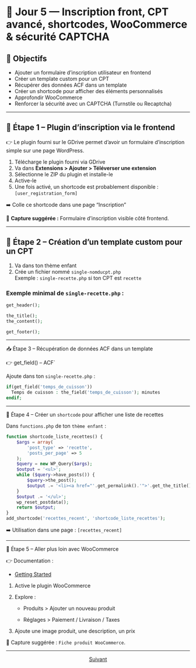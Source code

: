 # 📅 Jour 5 — Inscription front, CPT avancé, shortcodes, WooCommerce & sécurité CAPTCHA

## 🎯 Objectifs

- Ajouter un formulaire d’inscription utilisateur en frontend
- Créer un template custom pour un CPT
- Récupérer des données ACF dans un template
- Créer un shortcode pour afficher des éléments personnalisés
- Approfondir WooCommerce
- Renforcer la sécurité avec un CAPTCHA (Turnstile ou Recaptcha)

---

## 🔐 Étape 1 – Plugin d’inscription via le frontend

👉 Le plugin fourni sur le GDrive permet d’avoir un formulaire d’inscription simple sur une page WordPress.

1. Télécharge le plugin fourni via GDrive
2. Va dans **Extensions > Ajouter > Téléverser une extension**
3. Sélectionne le ZIP du plugin et installe-le
4. Active-le
5. Une fois activé, un shortcode est probablement disponible : `[user_registration_form]`

➡️ Colle ce shortcode dans une page “Inscription”

📸 **Capture suggérée :** Formulaire d’inscription visible côté frontend.

---

## 🧱 Étape 2 – Création d’un template custom pour un CPT

1. Va dans ton thème enfant
2. Crée un fichier nommé `single-nomducpt.php`  
   Exemple : `single-recette.php` si ton CPT est `recette`

### Exemple minimal de `single-recette.php` :

```php
get_header();

the_title(); 
the_content(); 

get_footer(); 
```

---

📥 Étape 3 – Récupération de données ACF dans un template

👉 get_field() – ACF`

Ajoute dans ton `single-recette.php` :

```php
if(get_field('temps_de_cuisson'))
  Temps de cuisson : the_field('temps_de_cuisson'); minutes
endif;
```

---

🧩 Étape 4 – Créer un `shortcode` pour afficher une liste de recettes

Dans `functions.php` de ton `thème enfant` :

```php
function shortcode_liste_recettes() {
    $args = array(
        'post_type' => 'recette',
        'posts_per_page' => 5
    );
    $query = new WP_Query($args);
    $output = '<ul>';
    while ($query->have_posts()) {
        $query->the_post();
        $output .= '<li><a href="'.get_permalink().'">'.get_the_title().'</a></li>';
    }
    $output .= '</ul>';
    wp_reset_postdata();
    return $output;
}
add_shortcode('recettes_recent', 'shortcode_liste_recettes');
```

➡️ Utilisation dans une page : `[recettes_recent]`

---


🛒 Étape 5 – Aller plus loin avec WooCommerce

👉 Documentation :

* [Getting Started](https://woocommerce.com/documentation/woocommerce/getting-started/)

1. Active le plugin WooCommerce

2. Explore :

    - Produits > Ajouter un nouveau produit

    - Réglages > Paiement / Livraison / Taxes

3. Ajoute une image produit, une description, un prix

📸 Capture suggérée : `Fiche produit WooCommerce`.

---

<p align="center">
  <a href="readme.md">Suivant</a>
</p>